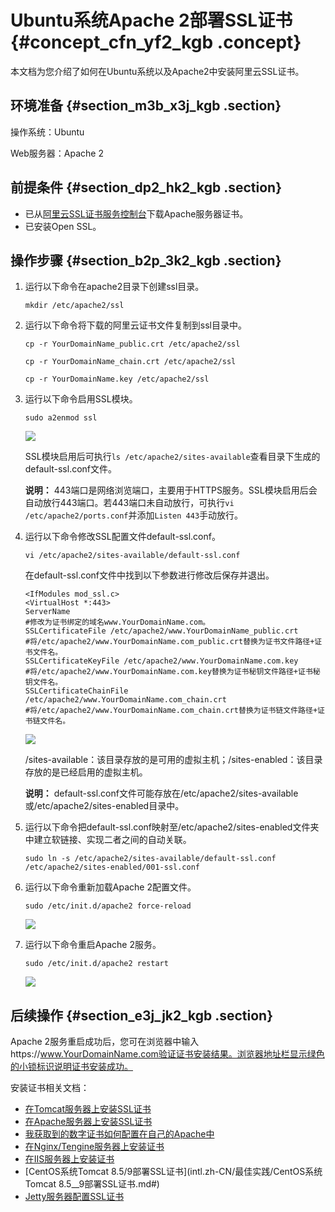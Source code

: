 # Ubuntu系统Apache 2部署SSL证书 {#concept_cfn_yf2_kgb .concept}

本文档为您介绍了如何在Ubuntu系统以及Apache2中安装阿里云SSL证书。

## 环境准备 {#section_m3b_x3j_kgb .section}

操作系统：Ubuntu

Web服务器：Apache 2

## 前提条件 {#section_dp2_hk2_kgb .section}

-   已从[阿里云SSL证书服务控制台](https://yundunnext.console.aliyun.com/?spm=5176.2020520155.aliyun_sidebar.30.25af2a528ujbXD&p=cas#/overview/cn-hangzhou)下载Apache服务器证书。
-   已安装Open SSL。

## 操作步骤 {#section_b2p_3k2_kgb .section}

1.  运行以下命令在apache2目录下创建ssl目录。

    ```
    mkdir /etc/apache2/ssl
    ```

2.  运行以下命令将下载的阿里云证书文件复制到ssl目录中。

    ```
    cp -r YourDomainName_public.crt /etc/apache2/ssl
    ```

    ```
    cp -r YourDomainName_chain.crt /etc/apache2/ssl
    ```

    ```
    cp -r YourDomainName.key /etc/apache2/ssl
    ```

3.  运行以下命令启用SSL模块。

    ```
    sudo a2enmod ssl
    ```

    ![](http://static-aliyun-doc.oss-cn-hangzhou.aliyuncs.com/assets/img/93419/155074001236989_zh-CN.png)

    SSL模块启用后可执行`ls /etc/apache2/sites-available`查看目录下生成的default-ssl.conf文件。

    **说明：** 443端口是网络浏览端口，主要用于HTTPS服务。SSL模块启用后会自动放行443端口。若443端口未自动放行，可执行`vi /etc/apache2/ports.conf`并添加`Listen 443`手动放行。

4.  运行以下命令修改SSL配置文件default-ssl.conf。

    ```
    vi /etc/apache2/sites-available/default-ssl.conf
    ```

    在default-ssl.conf文件中找到以下参数进行修改后保存并退出。

    ```language-javascript
    <IfModules mod_ssl.c>
    <VirtualHost *:443>  
    ServerName 
    #修改为证书绑定的域名www.YourDomainName.com。
    SSLCertificateFile /etc/apache2/www.YourDomainName_public.crt 
    #将/etc/apache2/www.YourDomainName.com_public.crt替换为证书文件路径+证书文件名。
    SSLCertificateKeyFile /etc/apache2/www.YourDomainName.com.key  
    #将/etc/apache2/www.YourDomainName.com.key替换为证书秘钥文件路径+证书秘钥文件名。
    SSLCertificateChainFile /etc/apache2/www.YourDomainName.com_chain.crt  
    #将/etc/apache2/www.YourDomainName.com_chain.crt替换为证书链文件路径+证书链文件名。
    
    ```

    ![](http://static-aliyun-doc.oss-cn-hangzhou.aliyuncs.com/assets/img/93419/155074001236991_zh-CN.png)

    /sites-available：该目录存放的是可用的虚拟主机；/sites-enabled：该目录存放的是已经启用的虚拟主机。

    **说明：** default-ssl.conf文件可能存放在/etc/apache2/sites-available或/etc/apache2/sites-enabled目录中。

5.  运行以下命令把default-ssl.conf映射至/etc/apache2/sites-enabled文件夹中建立软链接、实现二者之间的自动关联。

    ```
    sudo ln -s /etc/apache2/sites-available/default-ssl.conf /etc/apache2/sites-enabled/001-ssl.conf
    ```

6.  运行以下命令重新加载Apache 2配置文件。

    ```
    sudo /etc/init.d/apache2 force-reload
    ```

    ![](http://static-aliyun-doc.oss-cn-hangzhou.aliyuncs.com/assets/img/93419/155074001236992_zh-CN.png)

7.  运行以下命令重启Apache 2服务。

    ```
    sudo /etc/init.d/apache2 restart
    ```

    ![](http://static-aliyun-doc.oss-cn-hangzhou.aliyuncs.com/assets/img/93419/155074001236993_zh-CN.png)


## 后续操作 {#section_e3j_jk2_kgb .section}

Apache 2服务重启成功后，您可在浏览器中输入https://www.YourDomainName.com验证证书安装结果。浏览器地址栏显示绿色的小锁标识说明证书安装成功。

安装证书相关文档：

-   [在Tomcat服务器上安装SSL证书](../../../../../intl.zh-CN/用户指南/下载证书并安装到其他服务器/Tomcat服务器安装SSL证书/安装PFX格式证书.md#)
-   [在Apache服务器上安装SSL证书](../../../../../intl.zh-CN/用户指南/下载证书并安装到其他服务器/在Apache服务器上安装SSL证书.md#)
-   [我获取到的数字证书如何配置在自己的Apache中](../../../../../intl.zh-CN/常见问题/常见问题/我获取到的数字证书如何配置在自己的Apache中.md#)
-   [在Nginx/Tengine服务器上安装证书](../../../../../intl.zh-CN/用户指南/下载证书并安装到其他服务器/在Nginx__Tengine服务器上安装证书.md#)
-   [在IIS服务器上安装证书](../../../../../intl.zh-CN/用户指南/下载证书并安装到其他服务器/在IIS服务器上安装证书.md#)
-   [CentOS系统Tomcat 8.5/9部署SSL证书](intl.zh-CN/最佳实践/CentOS系统Tomcat 8.5__9部署SSL证书.md#)
-   [Jetty服务器配置SSL证书](../../../../../intl.zh-CN/常见问题/常见问题/Jetty服务器配置SSL证书.md#)

